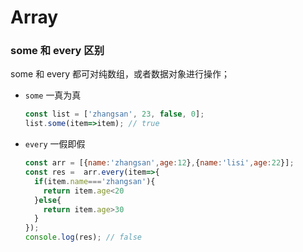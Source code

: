 # Array

### some 和 every 区别

some 和 every 都可对纯数组，或者数据对象进行操作；

- `some`  一真为真

  ```js
  const list = ['zhangsan', 23, false, 0];
  list.some(item=>item); // true
  ```

  

- `every`  一假即假

  ```js
  const arr = [{name:'zhangsan',age:12},{name:'lisi',age:22}];
  const res =  arr.every(item=>{
    if(item.name==='zhangsan'){
      return item.age<20
    }else{
      return item.age>30
    }
  });
  console.log(res); // false
  ```

  

